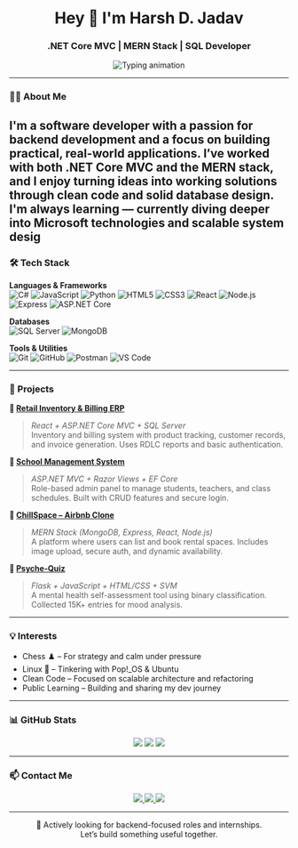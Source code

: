 <h1 align="center">Hey 👋 I'm Harsh D. Jadav</h1>
<h3 align="center">.NET Core MVC | MERN Stack | SQL Developer</h3>

<p align="center">
  <img src="https://readme-typing-svg.herokuapp.com?font=Fira+Code&pause=1000&center=true&vCenter=true&width=440&lines=Software+Engineer+in+Progress...;Passionate+Backend+Developer;Building+Full-Stack+Web+Apps" alt="Typing animation" />
</p>

---

### 👨‍💻 About Me

I'm a software developer with a passion for backend development and a focus on building practical, real-world applications. I’ve worked with both **.NET Core MVC** and the **MERN stack**, and I enjoy turning ideas into working solutions through clean code and solid database design. I'm always learning — currently diving deeper into Microsoft technologies and scalable system desig
---

### 🛠️ Tech Stack

**Languages & Frameworks**  
![C#](https://img.shields.io/badge/C%23-239120.svg?style=flat&logo=c-sharp&logoColor=white)
![JavaScript](https://img.shields.io/badge/JavaScript-F7DF1E.svg?style=flat&logo=javascript&logoColor=000)
![Python](https://img.shields.io/badge/Python-3776AB.svg?style=flat&logo=python&logoColor=white)
![HTML5](https://img.shields.io/badge/HTML5-E34F26.svg?style=flat&logo=html5&logoColor=white)
![CSS3](https://img.shields.io/badge/CSS3-1572B6.svg?style=flat&logo=css3&logoColor=white)
![React](https://img.shields.io/badge/React-20232A.svg?style=flat&logo=react&logoColor=61DAFB)
![Node.js](https://img.shields.io/badge/Node.js-339933.svg?style=flat&logo=node.js&logoColor=white)
![Express](https://img.shields.io/badge/Express.js-000000.svg?style=flat&logo=express&logoColor=white)
![ASP.NET Core](https://img.shields.io/badge/ASP.NET_Core-512BD4.svg?style=flat&logo=.net&logoColor=white)

**Databases**  
![SQL Server](https://img.shields.io/badge/SQL_Server-CC2927.svg?style=flat&logo=microsoft-sql-server&logoColor=white)
![MongoDB](https://img.shields.io/badge/MongoDB-4EA94B.svg?style=flat&logo=mongodb&logoColor=white)

**Tools & Utilities**  
![Git](https://img.shields.io/badge/Git-F05032.svg?style=flat&logo=git&logoColor=white)
![GitHub](https://img.shields.io/badge/GitHub-181717.svg?style=flat&logo=github&logoColor=white)
![Postman](https://img.shields.io/badge/Postman-FF6C37.svg?style=flat&logo=postman&logoColor=white)
![VS Code](https://img.shields.io/badge/VS_Code-007ACC.svg?style=flat&logo=visual-studio-code&logoColor=white)

---

### 📂 Projects

**🧾 [Retail Inventory & Billing ERP](https://github.com/harshh-0304/Photo-Adventures)**  
> *React + ASP.NET Core MVC + SQL Server*  
Inventory and billing system with product tracking, customer records, and invoice generation. Uses RDLC reports and basic authentication.

**🏫 [School Management System](https://github.com/harshh-0304/school-management)**  
> *ASP.NET MVC + Razor Views + EF Core*  
Role-based admin panel to manage students, teachers, and class schedules. Built with CRUD features and secure login.

**🏡 [ChillSpace – Airbnb Clone](https://chilspace.vercel.app)**  
> *MERN Stack (MongoDB, Express, React, Node.js)*  
A platform where users can list and book rental spaces. Includes image upload, secure auth, and dynamic availability.

**🧠 [Psyche-Quiz](https://psyche-quiz.onrender.com/)**  
> *Flask + JavaScript + HTML/CSS + SVM*  
A mental health self-assessment tool using binary classification. Collected 15K+ entries for mood analysis.

---

### 💡 Interests

- Chess ♟️ – For strategy and calm under pressure  
- Linux 🐧 – Tinkering with Pop!\_OS & Ubuntu  
- Clean Code – Focused on scalable architecture and refactoring  
- Public Learning – Building and sharing my dev journey

---

### 📊 GitHub Stats

<p align="center">
  <img src="https://github-readme-stats.vercel.app/api?username=harshh-0304&show_icons=true&theme=default&count_private=true&include_all_commits=true" />
  <img src="https://github-readme-streak-stats.herokuapp.com/?user=harshh-0304&theme=default" />
  <img src="https://github-readme-stats.vercel.app/api/top-langs/?username=harshh-0304&layout=compact&theme=default" />
</p>

---

### 📫 Contact Me

<p align="center">
  <a href="http://www.linkedin.com/in/harshh33">
    <img src="https://img.shields.io/badge/LinkedIn-Connect-blue?style=for-the-badge&logo=linkedin&logoColor=white" />
  </a>
  <a href="mailto:harshjadav332004@gmail.com">
    <img src="https://img.shields.io/badge/Gmail-Message-red?style=for-the-badge&logo=gmail&logoColor=white" />
  </a>
  <a href="https://github.com/harshh-0304">
    <img src="https://img.shields.io/badge/GitHub-Profile-black?style=for-the-badge&logo=github&logoColor=white" />
  </a>
</p>

---

<p align="center">
  🚀 Actively looking for backend-focused roles and internships.  
  <br/>Let’s build something useful together.
</p>
